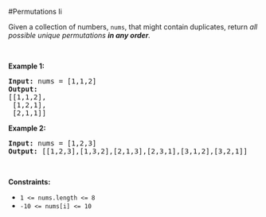 #Permutations Ii
<p>Given a collection of numbers, <code>nums</code>, that might contain duplicates, return <em>all possible unique permutations <strong>in any order</strong>.</em></p>
<p> </p>
<p><strong class="example">Example 1:</strong></p>
<pre><strong>Input:</strong> nums = [1,1,2]
<strong>Output:</strong>
[[1,1,2],
 [1,2,1],
 [2,1,1]]
</pre>
<p><strong class="example">Example 2:</strong></p>
<pre><strong>Input:</strong> nums = [1,2,3]
<strong>Output:</strong> [[1,2,3],[1,3,2],[2,1,3],[2,3,1],[3,1,2],[3,2,1]]
</pre>
<p> </p>
<p><strong>Constraints:</strong></p>
<ul>
<li><code>1 &lt;= nums.length &lt;= 8</code></li>
<li><code>-10 &lt;= nums[i] &lt;= 10</code></li>
</ul>
